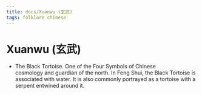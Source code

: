 ```yaml
---
title: docs/Xuanwu (玄武)
tags: folklore chinese
---
```


# Xuanwu (玄武)
- The Black Tortoise. One of the Four Symbols of Chinese  
	cosmology and guardian of the north. In Feng Shui, the Black Tortoise is  
	associated with water. It is also commonly portrayed as a tortoise with a  
	serpent entwined around it.